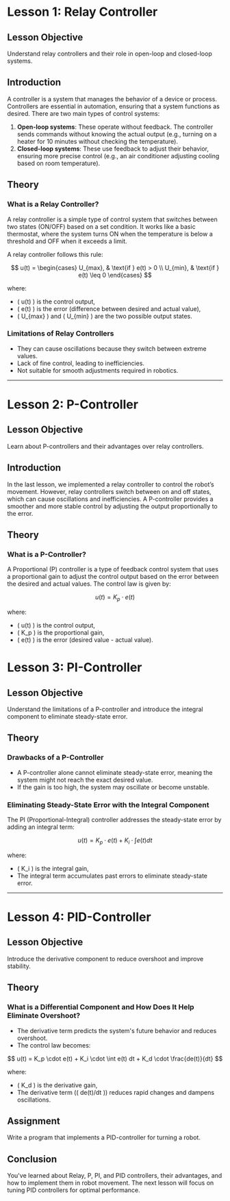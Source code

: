 
# Lesson 1: Relay Controller

## Lesson Objective
Understand relay controllers and their role in open-loop and closed-loop systems.

## Introduction
A controller is a system that manages the behavior of a device or process. Controllers are essential in automation, ensuring that a system functions as desired. There are two main types of control systems:

1. **Open-loop systems**: These operate without feedback. The controller sends commands without knowing the actual output (e.g., turning on a heater for 10 minutes without checking the temperature).
2. **Closed-loop systems**: These use feedback to adjust their behavior, ensuring more precise control (e.g., an air conditioner adjusting cooling based on room temperature).

## Theory

### What is a Relay Controller?
A relay controller is a simple type of control system that switches between two states (ON/OFF) based on a set condition. It works like a basic thermostat, where the system turns ON when the temperature is below a threshold and OFF when it exceeds a limit.

A relay controller follows this rule:

$$
 u(t) = \begin{cases} 
    U_{max}, & \text{if } e(t) > 0 \\
    U_{min}, & \text{if } e(t) \leq 0 
\end{cases} 
$$

where:
- \( u(t) \) is the control output,
- \( e(t) \) is the error (difference between desired and actual value),
- \( U_{max} \) and \( U_{min} \) are the two possible output states.

### Limitations of Relay Controllers
- They can cause oscillations because they switch between extreme values.
- Lack of fine control, leading to inefficiencies.
- Not suitable for smooth adjustments required in robotics.

---

# Lesson 2: P-Controller

## Lesson Objective
Learn about P-controllers and their advantages over relay controllers.

## Introduction
In the last lesson, we implemented a relay controller to control the robot’s movement. However, relay controllers switch between on and off states, which can cause oscillations and inefficiencies. A P-controller provides a smoother and more stable control by adjusting the output proportionally to the error.

## Theory

### What is a P-Controller?
A Proportional (P) controller is a type of feedback control system that uses a proportional gain to adjust the control output based on the error between the desired and actual values. The control law is given by:

$$
 u(t) = K_p \cdot e(t) 
$$

where:
- \( u(t) \) is the control output,
- \( K_p \) is the proportional gain,
- \( e(t) \) is the error (desired value - actual value).

# Lesson 3: PI-Controller

## Lesson Objective
Understand the limitations of a P-controller and introduce the integral component to eliminate steady-state error.

## Theory

### Drawbacks of a P-Controller
- A P-controller alone cannot eliminate steady-state error, meaning the system might not reach the exact desired value.
- If the gain is too high, the system may oscillate or become unstable.

### Eliminating Steady-State Error with the Integral Component
The PI (Proportional-Integral) controller addresses the steady-state error by adding an integral term:

$$
 u(t) = K_p \cdot e(t) + K_i \cdot \int e(t) dt 
$$

where:
- \( K_i \) is the integral gain,
- The integral term accumulates past errors to eliminate steady-state error.

---

# Lesson 4: PID-Controller

## Lesson Objective
Introduce the derivative component to reduce overshoot and improve stability.

## Theory

### What is a Differential Component and How Does It Help Eliminate Overshoot?
- The derivative term predicts the system's future behavior and reduces overshoot.
- The control law becomes:

$$
 u(t) = K_p \cdot e(t) + K_i \cdot \int e(t) dt + K_d \cdot \frac{de(t)}{dt} 
$$

where:
- \( K_d \) is the derivative gain,
- The derivative term (\( de(t)/dt \)) reduces rapid changes and dampens oscillations.

## Assignment
Write a program that implements a PID-controller for turning a robot.


## Conclusion
You've learned about Relay, P, PI, and PID controllers, their advantages, and how to implement them in robot movement. The next lesson will focus on tuning PID controllers for optimal performance.
